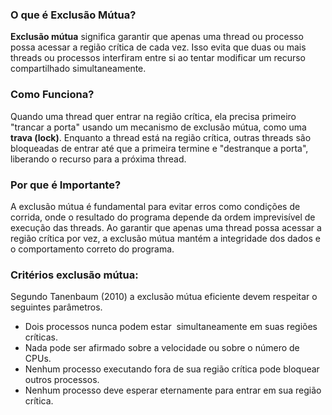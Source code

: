 ### O que é Exclusão Mútua?
**Exclusão mútua** significa garantir que apenas uma thread ou processo possa acessar a região crítica de cada vez. Isso evita que duas ou mais threads ou processos interfiram entre si ao tentar modificar um recurso compartilhado simultaneamente.

### Como Funciona?
Quando uma thread quer entrar na região crítica, ela precisa primeiro "trancar a porta" usando um mecanismo de exclusão mútua, como uma **trava (lock)**. Enquanto a thread está na região crítica, outras threads são bloqueadas de entrar até que a primeira termine e "destranque a porta", liberando o recurso para a próxima thread.

### Por que é Importante?
A exclusão mútua é fundamental para evitar erros como condições de corrida, onde o resultado do programa depende da ordem imprevisível de execução das threads. Ao garantir que apenas uma thread possa acessar a região crítica por vez, a exclusão mútua mantém a integridade dos dados e o comportamento correto do programa.
### Critérios exclusão mútua:
Segundo Tanenbaum (2010) a exclusão mútua eficiente devem respeitar o seguintes parâmetros.

- Dois processos nunca podem estar  simultaneamente em suas regiões críticas.
- Nada pode ser afirmado sobre a velocidade ou sobre o número de CPUs.
- Nenhum processo executando fora de sua região crítica pode bloquear outros processos.
- Nenhum processo deve esperar eternamente para entrar em sua região crítica.
